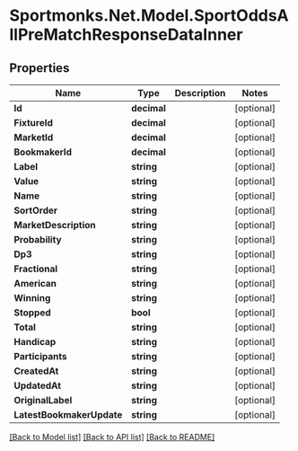 # Sportmonks.Net.Model.SportOddsAllPreMatchResponseDataInner

## Properties

Name | Type | Description | Notes
------------ | ------------- | ------------- | -------------
**Id** | **decimal** |  | [optional] 
**FixtureId** | **decimal** |  | [optional] 
**MarketId** | **decimal** |  | [optional] 
**BookmakerId** | **decimal** |  | [optional] 
**Label** | **string** |  | [optional] 
**Value** | **string** |  | [optional] 
**Name** | **string** |  | [optional] 
**SortOrder** | **string** |  | [optional] 
**MarketDescription** | **string** |  | [optional] 
**Probability** | **string** |  | [optional] 
**Dp3** | **string** |  | [optional] 
**Fractional** | **string** |  | [optional] 
**American** | **string** |  | [optional] 
**Winning** | **string** |  | [optional] 
**Stopped** | **bool** |  | [optional] 
**Total** | **string** |  | [optional] 
**Handicap** | **string** |  | [optional] 
**Participants** | **string** |  | [optional] 
**CreatedAt** | **string** |  | [optional] 
**UpdatedAt** | **string** |  | [optional] 
**OriginalLabel** | **string** |  | [optional] 
**LatestBookmakerUpdate** | **string** |  | [optional] 

[[Back to Model list]](../README.md#documentation-for-models) [[Back to API list]](../README.md#documentation-for-api-endpoints) [[Back to README]](../README.md)

